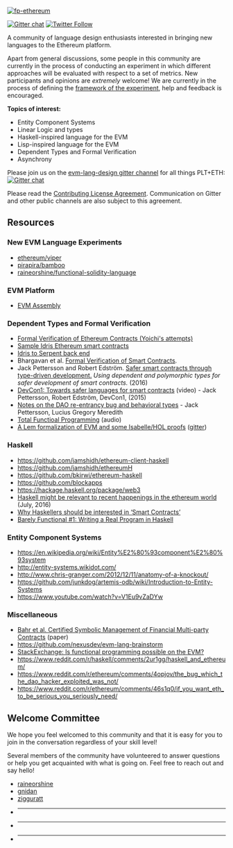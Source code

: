 [![fp-ethereum](https://avatars3.githubusercontent.com/u/25349835?v=3&s=200)]()

[![Gitter chat](https://badges.gitter.im/evm-lang-design/evm-lang-design.png)](https://gitter.im/evm-lang-design/Lobby)
[![Twitter Follow](https://img.shields.io/twitter/follow/fpethereum.svg?style=social&label=Follow)](https://twitter.com/fpethereum)

A community of language design enthusiasts interested in bringing new languages to the Ethereum platform.

Apart from general discussions, some people in this community are currently in the process of conducting an experiment in which different approaches will be evaluated with respect to a set of metrics. New participants and opinions are *extremely* welcome! We are currently in the process of defining the [framework of the experiment](https://docs.google.com/document/d/17RpYYLBPUtlrFlUARKSD_wU6iR1eFczXRWpfiOGYpBM/edit), help and feedback is encouraged.

**Topics of interest:**

- Entity Component Systems
- Linear Logic and types
- Haskell-inspired language for the EVM
- Lisp-inspired language for the EVM
- Dependent Types and Formal Verification
- Asynchrony

Please join us on the [evm-lang-design gitter channel](https://gitter.im/evm-lang-design/Lobby) for all things PLT+ETH: [![Gitter chat](https://badges.gitter.im/evm-lang-design/evm-lang-design.png)](https://gitter.im/evm-lang-design/Lobby)

Please read the [Contributing License Agreement](https://github.com/fp-ethereum/fp-ethereum/blob/master/CONTRIBUTING.md). Communication on Gitter and other public channels are also subject to this agreement.

## Resources

### New EVM Language Experiments
- [ethereum/viper](https://github.com/ethereum/viper)
- [pirapira/bamboo](https://github.com/pirapira/bamboo)
- [raineorshine/functional-solidity-language](https://github.com/raineorshine/functional-solidity-language)

### EVM Platform

- [EVM Assembly](https://solidity.readthedocs.io/en/develop/assembly.html)

### Dependent Types and Formal Verification

- [Formal Verification of Ethereum Contracts (Yoichi's attempts)](https://github.com/pirapira/ethereum-formal-verification-overview)
- [Sample Idris Ethereum smart contracts](https://github.com/vindaloo-thesis/examples)
- [Idris to Serpent back end](https://github.com/vindaloo-thesis/idris-se)
- Bhargavan et al. [Formal Verification of Smart Contracts](http://www.cs.umd.edu/~aseem/solidetherplas.pdf).
- Jack Pettersson and Robert Edström. [Safer smart contracts through type-driven
development.](http://publications.lib.chalmers.se/records/fulltext/234939/234939.pdf) *Using dependent and polymorphic types for safer development
of smart contracts.* (2016)
- [DevCon1: Towards safer languages for smart contracts](https://www.youtube.com/watch?v=H2uwUdzVD9I) (video) - Jack Pettersson, Robert Edström, DevCon1, (2015)
- [Notes on the DAO re-entrancy bug and behavioral types](https://docs.google.com/document/d/1sGlObhGhoEizBXC30Ww4h1KHKGkmcy4NiCKitIBqiUg/edit#heading=h.gm4egb3ql9ps) - Jack Pettersson, Lucius Gregory Meredith
- [Total Functioal Programming](https://oktahedron.diskordia.org/?podcast=oh002-total-functional-programming) (audio)
- [A Lem formalization of EVM and some Isabelle/HOL proofs](https://github.com/pirapira/eth-isabelle) ([gitter](https://gitter.im/ethereum/formal-methods))

### Haskell

- https://github.com/jamshidh/ethereum-client-haskell
- https://github.com/jamshidh/ethereumH
- https://github.com/bkirwi/ethereum-haskell
- https://github.com/blockapps
- https://hackage.haskell.org/package/web3
- [Haskell might be relevant to recent happenings in the ethereum world](https://www.youtube.com/watch?v=C8VI8QYoBSU) (July, 2016)
- [Why Haskellers should be interested in ‘Smart Contracts’](http://www.stephendiehl.com/posts/smart_contracts.html)
- [Barely Functional #1: Writing a Real Program in Haskell](http://ben.kirw.in/2014/06/24/barely-functional-1-rlp/)

### Entity Component Systems

- https://en.wikipedia.org/wiki/Entity%E2%80%93component%E2%80%93system
- http://entity-systems.wikidot.com/
- http://www.chris-granger.com/2012/12/11/anatomy-of-a-knockout/
- https://github.com/junkdog/artemis-odb/wiki/Introduction-to-Entity-Systems
- https://www.youtube.com/watch?v=V1Eu9vZaDYw

### Miscellaneous

- [Bahr et al. Certified Symbolic Management of Financial Multi-party Contracts](http://hiperfit.dk/pdf/icfp15-contracts-final.pdf) (paper)
- https://github.com/nexusdev/evm-lang-brainstorm
- [StackExchange: Is functional programming possible on the EVM?](http://ethereum.stackexchange.com/questions/3443/is-functional-programming-possible-on-the-evm)
- https://www.reddit.com/r/haskell/comments/2ur1gg/haskell_and_ethereum/
- https://www.reddit.com/r/ethereum/comments/4opjov/the_bug_which_the_dao_hacker_exploited_was_not/
- https://www.reddit.com/r/ethereum/comments/46s1q0/if_you_want_eth_to_be_serious_you_seriously_need/

## Welcome Committee

We hope you feel welcomed to this community and that it is easy for you to join in the conversation regardless of your skill level!

Several members of the community have volunteered to answer questions or help you get acquainted with what is going on. Feel free to reach out and say hello!

- [raineorshine](https://github.com/raineorshine)
- [gnidan](https://github.com/gnidan)
- [zigguratt](https://github.com/zigguratt)
- _________
- _________
- _________

